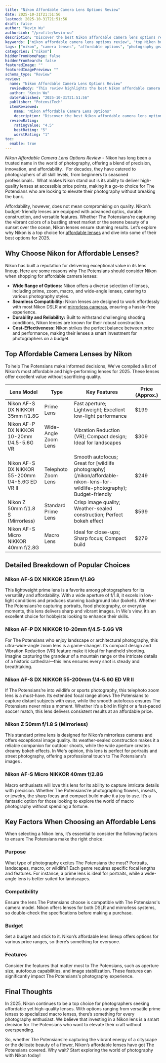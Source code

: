 ```yaml
---
title: "Nikon Affordable Camera Lens Options Review"
date: 2025-10-31T21:51:56
lastmod: 2025-10-31T21:51:56
draft: false
author: "Kevin Wu"
authorLink: "/profile/kevin-wu"
description: "Discover the best Nikon affordable camera lens options review! Explore top budget-friendly lenses, features, and performance to elevate your photography."
keywords: ["nikon affordable camera lens options review", "top Nikon budget lenses 2025", "affordable Nikon camera lenses guide"]
tags: ["nikon", "camera lenses", "affordable options", "photography gear"]
categories: ["nikon"]
hiddenFromHomePage: false
hiddenFromSearch: false
featuredImage: ""
featuredImagePreview: ""
schema_type: "Review"
review:
  name: "Nikon Affordable Camera Lens Options Review"
  reviewBody: "This review highlights the best Nikon affordable camera lens options for 2025. Discover versatile and budget-friendly lenses that enhance your photography experience without breaking the bank."
  author: "Kevin Wu"
  datePublished: "2025-10-31T21:51:56"
  publisher: "PotensiTech"
  itemReviewed:
    name: "Nikon Affordable Camera Lens Options"
    description: "Discover the best Nikon affordable camera lens options review! Explore top budget-friendly lenses, features, and performance to elevate your photography."
  reviewRating:
    ratingValue: "4.5"
    bestRating: "5"
    worstRating: "1"
toc:
  enable: true
---
```


*Nikon Affordable Camera Lens Options Review* - Nikon has long been a trusted name in the world of photography, offering a blend of precision, innovation, and affordability．For decades, they have catered to photographers of all skill levels, from beginners to seasoned professionals．What makes Nikon stand out is its ability to deliver high-quality lenses at accessible price points, making it a go-to choice for The Potensians who are looking to elevate their photography without breaking the bank.

Affordability, however, does not mean compromising on quality. Nikon’s budget-friendly lenses are equipped with advanced optics, durable construction, and versatile features.  Whether The Potensians’re capturing the vibrant colors of a bustling street market or the serene beauty of a sunset over the ocean, Nikon lenses ensure stunning results. Let’s explore why Nikon is a top choice for [affordable lenses](/nikon/nikon-beginner-friendly-affordable-lenses) and dive into some of their best options for 2025. 

## Why Choose Nikon for Affordable Lenses?

Nikon has built a reputation for delivering exceptional value in its lens lineup. Here are some reasons why The Potensians should consider Nikon when shopping for affordable camera lenses:

- **Wide Range of Options:** Nikon offers a diverse selection of lenses, including prime, zoom, macro, and wide-angle lenses, catering to various photography styles.
- **Seamless Compatibility:** Nikon lenses are designed to work effortlessly with most Nikon DSLR and [mirrorless cameras](/nikon/nikon-affordable-mirrorless-cameras-for-enthusiasts), ensuring a hassle-free experience.
- **Durability and Reliability:** Built to withstand challenging shooting conditions, Nikon lenses are known for their robust construction.
- **Cost-Effectiveness:** Nikon strikes the perfect balance between price and performance, making their lenses a smart investment for photographers on a budget.

## Top Affordable Camera Lenses by Nikon

To help The Potensians make informed decisions, We’ve compiled a list of Nikon’s most affordable and high-performing lenses for 2025. These lenses offer excellent value without sacrificing quality.

<div class="table-responsive">
<table class="html-table">
<thead>
<tr>
<th>Lens Model</th>
<th>Type</th>
<th>Key Features</th>
<th>Price (Approx.)</th>
</tr>
</thead>
<tbody>
<tr>
<td>Nikon AF-S DX NIKKOR 35mm f/1.8G</td>
<td>Prime Lens</td>
<td>Fast aperture; Lightweight; Excellent low-light performance</td>
<td>$199</td>
</tr>
<tr>
<td>Nikon AF-P DX NIKKOR 10-20mm f/4.5-5.6G VR</td>
<td>Wide-Angle Zoom Lens</td>
<td>Vibration Reduction (VR); Compact design; Ideal for landscapes</td>
<td>$309</td>
</tr>
<tr>
<td>Nikon AF-S DX NIKKOR 55-200mm f/4-5.6G ED VR II</td>
<td>Telephoto Zoom Lens</td>
<td>Smooth autofocus; Great for [wildlife photography](/nikon/affordable-nikon-lens-for-wildlife-photography); Budget-friendly</td>
<td>$249</td>
</tr>
<tr>
<td>Nikon Z 50mm f/1.8 S (Mirrorless)</td>
<td>Standard Prime Lens</td>
<td>Crisp image quality; Weather-sealed construction; Perfect bokeh effect</td>
<td>$599</td>
</tr>
<tr>
<td>Nikon AF-S Micro NIKKOR 40mm f/2.8G</td>
<td>Macro Lens</td>
<td>Ideal for close-ups; Sharp focus; Compact build</td>
<td>$279</td>
</tr>
</tbody>
</table>
</div>

## Detailed Breakdown of Popular Choices

### Nikon AF-S DX NIKKOR 35mm f/1.8G

This lightweight prime lens is a favorite among photographers for its versatility and affordability. With a wide aperture of f/1.8, it excels in low-light conditions and produces stunning background blur (bokeh). Whether The Potensians’re capturing portraits, food photography, or everyday moments, this lens delivers sharp and vibrant images. In We's view, it’s an excellent choice for hobbyists looking to enhance their skills.

### Nikon AF-P DX NIKKOR 10-20mm f/4.5-5.6G VR

For The Potensians who enjoy landscape or architectural photography, this ultra-wide-angle zoom lens is a game-changer. Its compact design and Vibration Reduction (VR) feature make it ideal for handheld shooting. Imagine capturing the grandeur of a mountain range or the intricate details of a historic cathedral—this lens ensures every shot is steady and breathtaking.

### Nikon AF-S DX NIKKOR 55-200mm f/4-5.6G ED VR II

If The Potensians’re into wildlife or sports photography, this telephoto zoom lens is a must-have. Its extended focal range allows The Potensians to capture distant subjects with ease, while the smooth autofocus ensures The Potensians never miss a moment. Whether it’s a bird in flight or a fast-paced soccer match, this lens delivers consistent results at an affordable price.

### Nikon Z 50mm f/1.8 S (Mirrorless)

This standard prime lens is designed for Nikon’s mirrorless cameras and offers exceptional image quality. Its weather-sealed construction makes it a reliable companion for outdoor shoots, while the wide aperture creates dreamy bokeh effects. In We's opinion, this lens is perfect for portraits and street photography, offering a professional touch to The Potensians's images .

### Nikon AF-S Micro NIKKOR 40mm f/2.8G

Macro enthusiasts will love this lens for its ability to capture intricate details with precision. Whether The Potensians’re photographing flowers, insects, or jewelry, the sharp focus and compact build make it a joy to use. It’s a fantastic option for those looking to explore the world of macro photography without spending a fortune.

## Key Factors When Choosing an Affordable Lens

When selecting a Nikon lens, it’s essential to consider the following factors to ensure The Potensians make the right choice:

### Purpose

What type of photography excites The Potensians the most? Portraits, landscapes, macro, or wildlife? Each genre requires specific focal lengths and features. For instance, a prime lens is ideal for portraits, while a wide-angle lens is better suited for landscapes.

### Compatibility

Ensure the lens The Potensians choose is compatible with The Potensians's camera model. Nikon offers lenses for both DSLR and mirrorless systems, so double-check the specifications before making a purchase.

### Budget

Set a budget and stick to it. Nikon’s affordable lens lineup offers options for various price ranges, so there’s something for everyone.

### Features

Consider the features that matter most to The Potensians, such as aperture size, autofocus capabilities, and image stabilization. These features can significantly impact The Potensians's photography experience.

## Final Thoughts

In 2025, Nikon continues to be a top choice for photographers seeking affordable yet high-quality lenses. With options ranging from versatile prime lenses to specialized macro lenses, there’s something for every photography enthusiast. We believe that investing in a Nikon lens is a smart decision for The Potensians who want to elevate their craft without overspending.

So, whether The Potensians’re capturing the vibrant energy of a cityscape or the delicate beauty of a flower, Nikon’s affordable lenses have got The Potensians covered. Why wait? Start exploring the world of photography with Nikon today!